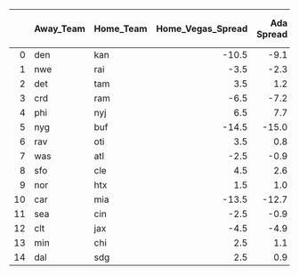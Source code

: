|    | Away_Team   | Home_Team   |   Home_Vegas_Spread |   Ada Spread |   XgBoost Spread |   Average Predicted Spread | Ada Pick   | XgBoost Pick   | Same Pick?   | Average Pick   |
|---:|:------------|:------------|--------------------:|-------------:|-----------------:|---------------------------:|:-----------|:---------------|:-------------|:---------------|
|  0 | den         | kan         |               -10.5 |         -9.1 |             -9.9 |                       -9.5 | den        | den            | Yes          | den            |
|  1 | nwe         | rai         |                -3.5 |         -2.3 |             -2.4 |                       -2.3 | nwe        | nwe            | Yes          | nwe            |
|  2 | det         | tam         |                 3.5 |          1.2 |              3.5 |                        2.3 | tam        | det            | No           | tam            |
|  3 | crd         | ram         |                -6.5 |         -7.2 |             -5.4 |                       -6.3 | ram        | crd            | No           | crd            |
|  4 | phi         | nyj         |                 6.5 |          7.7 |              6.5 |                        7.1 | phi        | phi            | Yes          | phi            |
|  5 | nyg         | buf         |               -14.5 |        -15.0 |            -13.9 |                      -14.4 | buf        | nyg            | No           | nyg            |
|  6 | rav         | oti         |                 3.5 |          0.8 |              3.4 |                        2.1 | oti        | oti            | Yes          | oti            |
|  7 | was         | atl         |                -2.5 |         -0.9 |             -2.0 |                       -1.5 | was        | was            | Yes          | was            |
|  8 | sfo         | cle         |                 4.5 |          2.6 |              4.2 |                        3.4 | cle        | cle            | Yes          | cle            |
|  9 | nor         | htx         |                 1.5 |          1.0 |              1.2 |                        1.1 | htx        | htx            | Yes          | htx            |
| 10 | car         | mia         |               -13.5 |        -12.7 |            -12.1 |                      -12.4 | car        | car            | Yes          | car            |
| 11 | sea         | cin         |                -2.5 |         -0.9 |             -2.5 |                       -1.7 | sea        | sea            | Yes          | sea            |
| 12 | clt         | jax         |                -4.5 |         -4.9 |             -3.9 |                       -4.4 | jax        | clt            | No           | clt            |
| 13 | min         | chi         |                 2.5 |          1.1 |              2.9 |                        2.0 | chi        | min            | No           | chi            |
| 14 | dal         | sdg         |                 2.5 |          0.9 |              1.9 |                        1.4 | sdg        | sdg            | Yes          | sdg            |